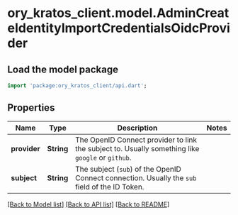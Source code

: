 # ory_kratos_client.model.AdminCreateIdentityImportCredentialsOidcProvider

## Load the model package
```dart
import 'package:ory_kratos_client/api.dart';
```

## Properties
Name | Type | Description | Notes
------------ | ------------- | ------------- | -------------
**provider** | **String** | The OpenID Connect provider to link the subject to. Usually something like `google` or `github`. | 
**subject** | **String** | The subject (`sub`) of the OpenID Connect connection. Usually the `sub` field of the ID Token. | 

[[Back to Model list]](../README.md#documentation-for-models) [[Back to API list]](../README.md#documentation-for-api-endpoints) [[Back to README]](../README.md)


